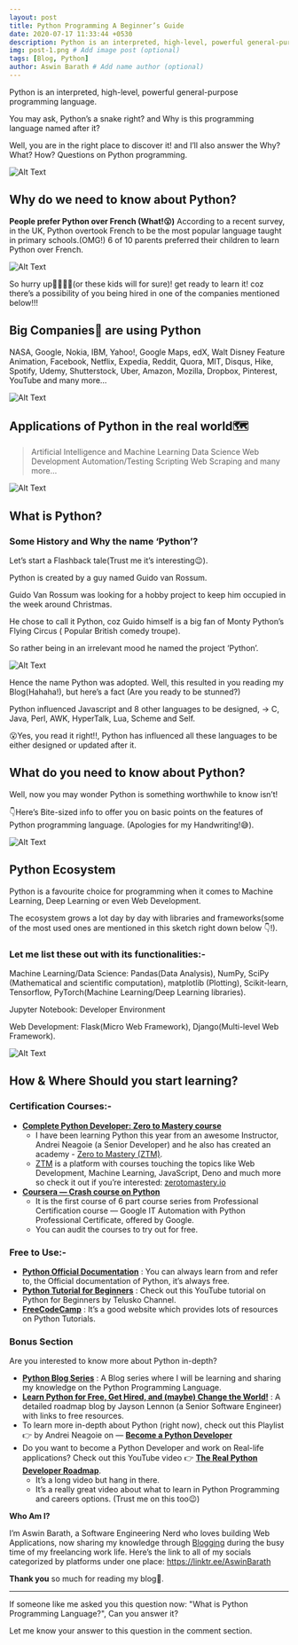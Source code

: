 ```yaml
---
layout: post
title: Python Programming A Beginner’s Guide
date: 2020-07-17 11:33:44 +0530
description: Python is an interpreted, high-level, powerful general-purpose programming language. # Add post description (optional)
img: post-1.png # Add image post (optional)
tags: [Blog, Python]
author: Aswin Barath # Add name author (optional)
---
```


Python is an interpreted, high-level, powerful general-purpose programming language.

You may ask, Python’s a snake right? and Why is this programming language named after it?

Well, you are in the right place to discover it! and I’ll also answer the Why? What? How? Questions on Python programming.

![Alt Text](https://dev-to-uploads.s3.amazonaws.com/i/a5ir2ad2qbfysc5m0qak.png)

## Why do we need to know about Python?

**People prefer Python over French (What!😮)**
According to a recent survey, in the UK, Python overtook French to be the most popular language taught in primary schools.(OMG!)
6 of 10 parents preferred their children to learn Python over French.

![Alt Text](https://dev-to-uploads.s3.amazonaws.com/i/hzcahgnc3yfqoi8in6os.jpeg)

So hurry up🏃‍♂️🏃‍♀️(or these kids will for sure)! get ready to learn it! coz there’s a possibility of you being hired in one of the companies mentioned below!!!

## Big Companies🏢 are using Python

NASA, Google, Nokia, IBM, Yahoo!,
Google Maps, edX,
Walt Disney Feature Animation, Facebook,
Netflix, Expedia, Reddit, Quora, MIT,
Disqus, Hike, Spotify, Udemy, Shutterstock,
Uber, Amazon, Mozilla, Dropbox,
Pinterest, YouTube and many more…

![Alt Text](https://dev-to-uploads.s3.amazonaws.com/i/1ztr67mcytbzm8pg6ttm.png)

## Applications of Python in the real world🗺

> Artificial Intelligence and Machine Learning
> Data Science
> Web Development
> Automation/Testing
> Scripting
> Web Scraping
> and many more…

![Alt Text](https://dev-to-uploads.s3.amazonaws.com/i/r0qyrtw83u6wsqj6ciy9.png)

## What is Python?

### Some History and Why the name ‘Python’?

Let’s start a Flashback tale(Trust me it’s interesting😉).

Python is created by a guy named Guido van Rossum.

Guido Van Rossum was looking for a hobby project to keep him occupied in the week around Christmas.

He chose to call it Python, coz Guido himself is a big fan of Monty Python’s Flying Circus ( Popular British comedy troupe).

So rather being in an irrelevant mood he named the project ‘Python’.

![Alt Text](https://dev-to-uploads.s3.amazonaws.com/i/lt9338lakusoj254a6an.jpeg)

Hence the name Python was adopted. Well, this resulted in you reading my Blog(Hahaha!), but here’s a fact (Are you ready to be stunned?)

Python influenced Javascript and 8 other languages to be designed,
-> C, Java, Perl, AWK, HyperTalk, Lua, Scheme and Self.

😮Yes, you read it right!!, Python has influenced all these languages to be either designed or updated after it.

## What do you need to know about Python?

Well, now you may wonder Python is something worthwhile to know isn’t!

👇Here’s Bite-sized info to offer you on basic points on the features of Python programming language. (Apologies for my Handwriting!😅).

![Alt Text](https://dev-to-uploads.s3.amazonaws.com/i/5luehsaej1xvapvm3cv4.jpeg)

## Python Ecosystem

Python is a favourite choice for programming when it comes to Machine Learning, Deep Learning or even Web Development.

The ecosystem grows a lot day by day with libraries and frameworks(some of the most used ones are mentioned in this sketch right down below 👇!).

### Let me list these out with its functionalities:-

Machine Learning/Data Science: Pandas(Data Analysis), NumPy, SciPy (Mathematical and scientific computation), matplotlib (Plotting), Scikit-learn, Tensorflow, PyTorch(Machine Learning/Deep Learning libraries).

Jupyter Notebook: Developer Environment

Web Development: Flask(Micro Web Framework), Django(Multi-level Web Framework).

![Alt Text](https://dev-to-uploads.s3.amazonaws.com/i/upugyjaleerc0eogxbeh.jpeg)

## How & Where Should you start learning?

### Certification Courses:-

- **[Complete Python Developer: Zero to Mastery course](https://academy.zerotomastery.io/a/aff_9khypm7v/external?affcode=441520_dcwk-s8s)**
  - I have been learning Python this year from an awesome Instructor, Andrei Neagoie (a Senior Developer) and he also has created an academy - [Zero to Mastery (ZTM)](https://academy.zerotomastery.io/a/aff_11ppt4cw/external?affcode=441520_dcwk-s8s).
  - [ZTM](https://academy.zerotomastery.io/a/aff_11ppt4cw/external?affcode=441520_dcwk-s8s) is a platform with courses touching the topics like Web Development, Machine Learning, JavaScript, Deno and much more so check it out if you’re interested: [zerotomastery.io](https://academy.zerotomastery.io/a/aff_11ppt4cw/external?affcode=441520_dcwk-s8s)
- **[Coursera — Crash course on Python](https://www.coursera.org/learn/python-crash-course?specialization=google-it-automation)**
  - It is the first course of 6 part course series from Professional Certification course — Google IT Automation with Python Professional Certificate, offered by Google.
  - You can audit the courses to try out for free.

### Free to Use:-

- **[Python Official Documentation](https://www.python.org/doc/)** : You can always learn from and refer to, the Official documentation of Python, it’s always free.
- **[Python Tutorial for Beginners](https://www.youtube.com/playlist?list=PLsyeobzWxl7poL9JTVyndKe62ieoN-MZ3)** : Check out this YouTube tutorial on Python for Beginners by Telusko Channel.
- **[FreeCodeCamp](https://www.freecodecamp.org/news/best-python-tutorial/)** : It’s a good website which provides lots of resources on Python Tutorials.

### Bonus Section

Are you interested to know more about Python in-depth?

- [**Python Blog Series**](https://dev.to/aswin2001barath/series/10416) : A Blog series where I will be learning and sharing my knowledge on the Python Programming Language.
- [**Learn Python for Free, Get Hired, and (maybe) Change the World!**](https://academy.zerotomastery.io/a/aff_tz1t0tpx/external?affcode=441520_dcwk-s8s) : A detailed roadmap blog by Jayson Lennon (a Senior Software Engineer) with links to free resources.
- To learn more in-depth about Python (right now), check out this Playlist 👉 by Andrei Neagoie on — [**Become a Python Developer**](https://youtu.be/54ILmXAHC0M?list=PL2HX_yT71umCoQEFRTTFxGMlzxPjytcKi)
- Do you want to become a Python Developer and work on Real-life applications? Check out this YouTube video 👉 [**The Real Python Developer Roadmap**](https://youtu.be/d5BzuLlII_Y).
  - It’s a long video but hang in there.
  - It’s a really great video about what to learn in Python Programming and careers options. (Trust me on this too😉)

**Who Am I?**

I’m Aswin Barath, a Software Engineering Nerd who loves building Web Applications, now sharing my knowledge through [Blogging](https://medium.com/techsoftware) during the busy time of my freelancing work life. Here’s the link to all of my socials categorized by platforms under one place: https://linktr.ee/AswinBarath

**Thank you** so much for reading my blog🙂.

---

If someone like me asked you this question now: "What is Python Programming Language?", Can you answer it?

Let me know your answer to this question in the comment section.
